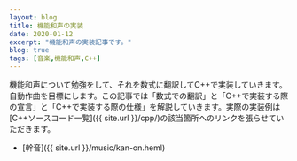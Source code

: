 ```yaml
---
layout: blog
title: 機能和声の実装
date: 2020-01-12
excerpt: "機能和声の実装記事です。"
blog: true
tags: [音楽,機能和声,C++]
---
```


機能和声について勉強をして、それを数式に翻訳してC++で実装していきます。自動作曲を目標にします。この記事では「数式での翻訳」と「C++で実装する際の宣言」と「C++で実装する際の仕様」を解説していきます。実際の実装例は[C++ソースコード一覧]({{ site.url }}/cpp/)の該当箇所へのリンクを張らせていただきます。
- [幹音]({{ site.url }}/music/kan-on.heml)
